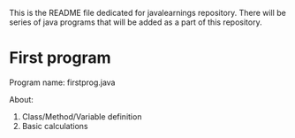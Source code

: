 This is the README file dedicated for javalearnings repository.
There will be series of java programs that will be added as a part of this repository.

# First program
Program name: firstprog.java

About: 
1. Class/Method/Variable definition
2. Basic calculations